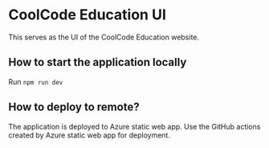 # CoolCode Education UI
This serves as the UI of the CoolCode Education website.

## How to start the application locally
Run `npm run dev`

## How to deploy to remote?
The application is deployed to Azure static web app. Use the GitHub actions created by Azure static web app for deployment. 